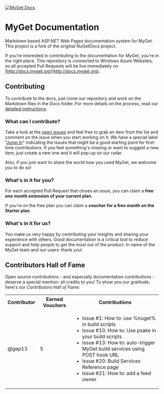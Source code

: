 [![MyGet Docs](http://docs.myget.org/images/mygetlogo.png)](http://docs.myget.org)
# MyGet Documentation
Markdown based ASP.NET Web Pages documentation system for MyGet.
This project is a fork of the original NuGetDocs project.

If you're interested in contributing to the documentation for MyGet, you're in the right place.
This repository is connected to Windows Azure Websites, so all accepted Pull Requests will be live immediately on [http://docs.myget.org](http://docs.myget.org).

## Contributing
To contribute to the docs, just clone our repository and work on the Markdown files in the Docs folder. 
For more details on the process, read our [detailed instructions](http://docs.myget.org/docs/Contribute/Contributing-to-MyGet-Documentation).

### What can I contribute?
Take a look at the [open issues](https://github.com/myget/MyGetDocs/issues?page=1&state=open) and feel free to grab an item from the list and comment on the issue when you start working on it.
We have a special label "[Jump In](https://github.com/myget/MyGetDocs/issues?labels=Jump+In&state=open)" indicating the issues that might be a good starting point for first-time contributions.
If you feel something's missing or want to suggest a new item, just create a new one and it will pop-up on our radar.

Also, if you just want to share the world how you used MyGet, we welcome you to do so!

### What's in it for you?
For each accepted Pull Request that closes an issue, you can claim a **free one month extension of your current plan**. 

If you're on the free plan you can claim a **voucher for a free month on the Starter plan**.

### What's in it for us?
You make us very happy by contributing your insights and sharing your experience with others. 
Good documentation is a critical tool to reduce support and help people to get the most out of the product.
In name of the MyGet team and our users: thank you!

## Contributors Hall of Fame
Open source contributions - and especially documentation contributions - deserve a special mention: all credits to you! To show you our gratitude, here's our *Contributors Hall of Fame*:

<table style="width:100%; vertical-align:top;">
	<tr>
		<th style="font-weight:bold;">Contributor</th>
		<th style="font-weight:bold;">Earned Vouchers</th>
		<th style="font-weight:bold;">Contributions</th>
	</tr>
	<tr>
		<td>@gep13</td>
		<td>5</td>
		<td>
			<ul>
				<li>Issue #1: How to: use %nuget% in build scripts</li>
				<li>Issue #10: How to: Use psake in your build scripts</li>
				<li>Issue #13: How to: auto-trigger MyGet build services using POST hook URL</li>
				<li>Issue #20: Build Services Reference page</li>
				<li>Issue #21: How to: add a feed owner</li>
			</ul>
		</td>
	</tr>
</table>
